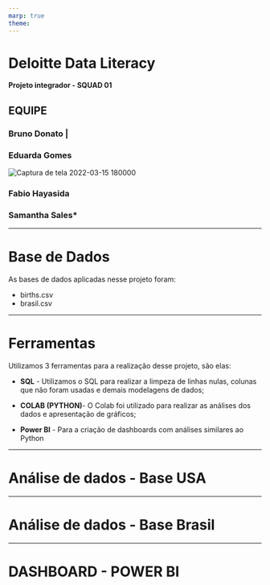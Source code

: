 ```yaml
---
marp: true
theme: 
---
```

<!--_class: invert -->
# Deloitte Data Literacy
 **Projeto integrador - SQUAD 01**
 
## EQUIPE

 ### Bruno Donato | 
 ### Eduarda Gomes 
 ![Captura de tela 2022-03-15 180000](https://user-images.githubusercontent.com/100967007/158482898-6865b89c-4781-43a1-bbee-3f9ba63cda17.png)
 
 ### Fabio Hayasida 
 ### Samantha Sales*


--- 
# Base de Dados

As bases de dados aplicadas nesse projeto foram:

- births.csv
- brasil.csv


---
# Ferramentas

 Utilizamos 3 ferramentas para a realização desse projeto, são elas:
 
 * **SQL** - Utilizamos o SQL para realizar a limpeza de linhas nulas, colunas que não foram usadas e demais modelagens de dados;
 
 * **COLAB (PYTHON)**- O Colab foi utilizado para realizar as análises dos dados e apresentação de gráficos;
 
 * **Power BI** - Para a criação de dashboards com análises similares ao Python

---

# Análise de dados - Base USA

---

# Análise de dados - Base Brasil 

---

# DASHBOARD - POWER BI

